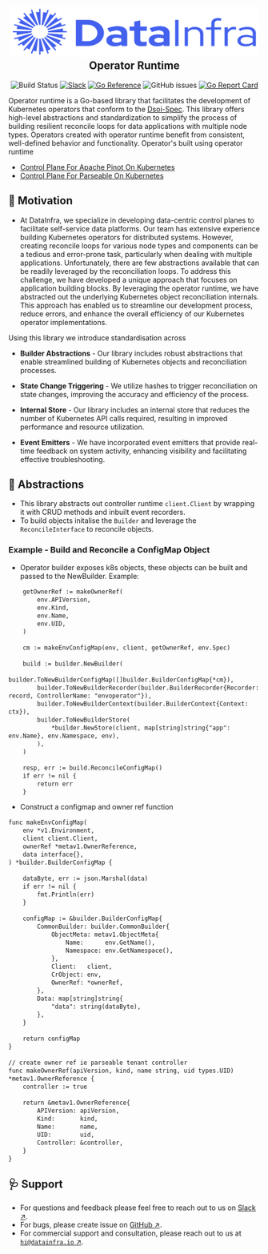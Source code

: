 <h2 align="center">
  <picture>
    <img alt="DataInfra Logo" src="https://raw.githubusercontent.com/datainfrahq/.github/main/images/logo.svg" width="500" height="100">
  </picture>
  <br>
  Operator Runtime
  </br>
</h2>


<div align="center">

![Build Status](https://github.com/datainfrahq/operator-runtime/actions/workflows/go.yml/badge.svg) [![Slack](https://img.shields.io/badge/slack-brightgreen.svg?logo=slack&label=Community&style=flat&color=%2373DC8C&)](https://launchpass.com/datainfra-workspace)
[![Go Reference](https://pkg.go.dev/badge/github.com/datainfrahq/operator-runtime.svg)](https://pkg.go.dev/github.com/datainfrahq/operator-runtime)
![GitHub issues](https://img.shields.io/github/issues/datainfrahq/operator-runtime) [![Go Report Card](https://goreportcard.com/badge/github.com/datainfrahq/operator-runtime)](https://goreportcard.com/report/github.com/datainfrahq/operator-runtime)

</div>

Operator runtime is a Go-based library that facilitates the development of Kubernetes operators that conform to the [Dsoi-Spec](https://github.com/datainfrahq/dsoi-spec). This library offers high-level abstractions and standardization to simplify the process of building resilient reconcile loops for data applications with multiple node types. Operators created with operator runtime benefit from consistent, well-defined behavior and functionality.
Operator's built using operator runtime
- [Control Plane For Apache Pinot On Kubernetes](https://github.com/datainfrahq/pinot-control-plane-k8s)
- [Control Plane For Parseable On Kubernetes](https://github.com/parseablehq/operator)

## :dart: Motivation

- At DataInfra, we specialize in developing data-centric control planes to facilitate self-service data platforms. Our team has extensive experience building Kubernetes operators for distributed systems. However, creating reconcile loops for various node types and components can be a tedious and error-prone task, particularly when dealing with multiple applications. Unfortunately, there are few abstractions available that can be readily leveraged by the reconciliation loops. To address this challenge, we have developed a unique approach that focuses on application building blocks. By leveraging the operator runtime, we have abstracted out the underlying Kubernetes object reconciliation internals. This approach has enabled us to streamline our development process, reduce errors, and enhance the overall efficiency of our Kubernetes operator implementations.

Using this library we introduce standardisation across
 
- **Builder Abstractions** - Our library includes robust abstractions that enable streamlined building of Kubernetes objects and reconciliation processes.

- **State Change Triggering** - We utilize hashes to trigger reconciliation on state changes, improving the accuracy and efficiency of the process.

- **Internal Store** - Our library includes an internal store that reduces the number of Kubernetes API calls required, resulting in improved performance and resource utilization.

- **Event Emitters** - We have incorporated event emitters that provide real-time feedback on system activity, enhancing visibility and facilitating effective troubleshooting.

## :bricks: Abstractions

- This library abstracts out controller runtime ```client.Client``` by wrapping it with CRUD methods and inbuilt event recorders.
- To build objects initalise the ```Builder``` and leverage the ```ReconcileInterface``` to reconcile objects.

### Example - Build and Reconcile a ConfigMap Object

- Operator builder exposes k8s objects, these objects can be built and passed to the NewBuilder. Example:
```
	getOwnerRef := makeOwnerRef(
		env.APIVersion,
		env.Kind,
		env.Name,
		env.UID,
	)

	cm := makeEnvConfigMap(env, client, getOwnerRef, env.Spec)

	build := builder.NewBuilder(
		builder.ToNewBuilderConfigMap([]builder.BuilderConfigMap{*cm}),
		builder.ToNewBuilderRecorder(builder.BuilderRecorder{Recorder: record, ControllerName: "envoperator"}),
		builder.ToNewBuilderContext(builder.BuilderContext{Context: ctx}),
		builder.ToNewBuilderStore(
			*builder.NewStore(client, map[string]string{"app": env.Name}, env.Namespace, env),
		),
	)

	resp, err := build.ReconcileConfigMap()
	if err != nil {
		return err
	}
```

- Construct a configmap and owner ref function

```
func makeEnvConfigMap(
	env *v1.Environment,
	client client.Client,
	ownerRef *metav1.OwnerReference,
	data interface{},
) *builder.BuilderConfigMap {

	dataByte, err := json.Marshal(data)
	if err != nil {
		fmt.Println(err)
	}

	configMap := &builder.BuilderConfigMap{
		CommonBuilder: builder.CommonBuilder{
			ObjectMeta: metav1.ObjectMeta{
				Name:      env.GetName(),
				Namespace: env.GetNamespace(),
			},
			Client:   client,
			CrObject: env,
			OwnerRef: *ownerRef,
		},
		Data: map[string]string{
			"data": string(dataByte),
		},
	}

	return configMap
}

// create owner ref ie parseable tenant controller
func makeOwnerRef(apiVersion, kind, name string, uid types.UID) *metav1.OwnerReference {
	controller := true

	return &metav1.OwnerReference{
		APIVersion: apiVersion,
		Kind:       kind,
		Name:       name,
		UID:        uid,
		Controller: &controller,
	}
}

```

## :stethoscope: Support

- For questions and feedback please feel free to reach out to us on [Slack ↗︎](https://launchpass.com/datainfra-workspace).
- For bugs, please create issue on [GitHub ↗︎](https://github.com/datainfrahq/operator-runtime/issues).
- For commercial support and consultation, please reach out to us at [`hi@datainfra.io` ↗︎](mailto:hi@datainfra.io).
